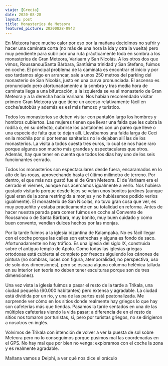 ```yaml
---
viaje: [Grecia]
date: 2020-08-28
layout: post
title: Monasterios de Meteora
featured_picture: 20200828-0943
---
```


En Meteora hace mucho calor por eso por la mañana decidimos no sufrir y hacer una caminata corta (no más de una hora la ida y otra la vuelta) pero muy pendiente para subir por una ruta prácticamente toda en sombra a los monasterios de Gran Meteora, Varlaam y San Nicolás. A los otros dos que vimos, Roussanou/Santa Bárbara, Santísima trinidad y San Stefano, fuimos en coche. El principal problema de la caminata es encontrar el inicio y por eso tardamos algo en arrancar, sale a unos 250 metros del parking del monasterio de San Nicolás, justo en una curva pronunciada. El ascenso es pronunciado pero afortunadamente a la sombra y tras media hora de caminata llega a una bifurcación, a la izquierda se va al monasterio de Gran Meteora y a la derecha hacia Varlaam. Nos habían recomendado visitar primero Gran Meteora ya que tiene un acceso relativamente fácil en coche/autobús y además es esl más famoso y turístico. 

Todos los monasterios se deben visitar con pantalón largo los hombres y hombros cubiertos. Las mujeres tienen que llevar una falda que les cubra la rodilla o, en su defecto, cubrirse los pantalones con un pareo que lleve o una especie de falta que te dejan allí. Llevábamos una falda larga de Ceci en la mochila por si por temas sanitarios no le dejaban allí las de los monasterios. La visita a todos cuesta tres euros, lo cual se nos hace raro porque algunos son mucho más grandes y espectaculares que otros. Además, hay que tener en cuenta que todos los días hay uno de los seis funcionantes cerrado.

Todos los monasterios son espectaculares desde fuera, encaramados en lo alto de las rocas, aprovechando hasta el último milímetro de terreno. Por dentro, el que más nos gustó fue el de Gran Meteora. El de Varlaam era el cerrado el viernes, aunque nos acercamos igualmente a verlo. Nos hubiera gustado visitarlo porque desde lejos se veían unos bonitos jardines (aunque igual eran de la zona restringida a monjes y no hubiésemos podido verlos igualmente). El monasterio de San Nicolás, no tuvo gran cosa que ver, es muy pequeñito y estaba prácticamente en su totalidad en reforma. Antes de hacer nuestra parada para comer fuimos en coche al Convento de Roussanou o de Santa Bárbara, muy bonito, muy buen cuidado y como buen convento, vendían dulces hechos por las monjas.

Por la tarde fuimos a la iglesia bizantina de Kalampaka. No es fácil llegar con el coche porque las calles son estrechas y alguna es fondo de saco. Afortunadamente no hay tráfico. Es una iglesia del siglo IX, construida sobre el antiguo templo de Apolo. Como todas las iglesias griegas ortodoxas está cubierta al completo por frescos siguiendo los cánones de pintura (no sombras, luces con figura, atemporalidad, no perspectiva, uso de solo dos dimensiones), pero se escapa alguna columna helénica tallada en su interior (en teoría no deben tener esculturas porque son de tres dimensiones).
 
Una vez vista la iglesia fuimos a pasar el resto de la tarde a Tríkala, una ciudad pequeña (60.000 habitantes) pero extensa y agradable. La ciudad está dividida por un río, y una de las partes está peatonalizada. Me sorprende ver cómo en los sitios donde realmente hay griegos lo que hay son cafeterías más que tiendas. Pasamos la tarde sentados en una de las múltiples cafeterías viendo la vida pasar; a diferencia de en el resto de sitios nos tomaron por turistas, sí, pero por turistas griegos, no se dirigieron a nosotros en inglés.

Volvimos de Trikala con intención de volver a ver la puesta de sol sobre Meteora pero no lo conseguimos porque pusimos mal las coordenadas en el GPS. No hay mal que por bien no venga: exploramos con el coche la zona y es realmente agradable.

Mañana vamos a Delphi, a ver qué nos dice el oráculo